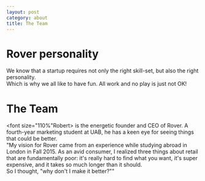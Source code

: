 ```yaml
---
layout: post
category: about
title: The Team
---
```


# Rover personality

We know that a startup requires not only the right skill-set, but also the right personality.<br>
Which is why we all like to have fun. All work and no play is just not OK!<br>

# The Team

<font size="110%"Robert></font> is the energetic founder and CEO of Rover. A fourth-year marketing student at UAB, he has a keen eye for seeing things that could be better. <br>
"My vision for Rover came from an experience while studying abroad in London in Fall 2015. As an avid consumer, I realized three things about retail that are fundamentally poor: it's really hard to find what you want, it's super expensive, and it takes so much longer than it should.<br>
So I thought, "why don't I make it better?""
